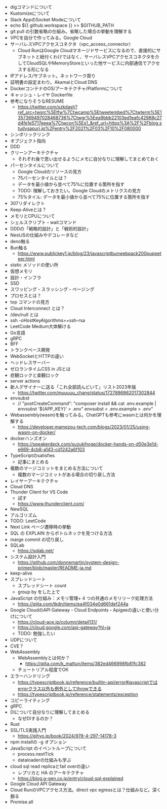 - digコマンドについて
- Kustomizeについて
- Slack AppのSocket Modeについて
- echo ${{ github.workspace }} >> $GITHUB_PATH
- git pull の引数省略の仕組み。省略した場合の挙動を理解する
- VPCを自分で作ってみる。Google Cloud
- サーバレスVPCアクセスコネクタ（vpc_access_connector）
    - Cloud RunはGoogle Cloudマネージドサービスになるので、直接的にサブネットと紐付くわけではなく、サーバレスVPCアクセスコネクタを介してCloudSQLやMemoryStoreといった他サービスに内部通信でアクセスする形になる
- IPアドレス/サブネット。ネットワーク周り
- 証明書の設定まわり。AkamaiとCloud DNS
- DockerコンテナのOS/アーキテクチャ/Platformについて
- キャッシュ・レイヤ Dockerfile
- 参考になりそうなRESUME
    - https://twitter.com/szkdash?ref_src=twsrc%5Etfw%7Ctwcamp%5Etweetembed%7Ctwterm%5E1357369497028468736%7Ctwgr%5Eea9bbb22103ed1eafc42988c27d4fe1e5717eeea%7Ctwcon%5Es1_&ref_url=https%3A%2F%2Fblog.studysapuri.jp%2Fentry%2F2021%2F03%2F10%2F080000
- シンボリックリンク
- オブジェクト指向
- DDD
- クリーンアーキテクチャ
    - それぞれ後で思い出せるようにメモに自分なりに理解してまとめておく
- パーセンタイルについて
    - Google Cloudのリソースの見方
    - 75パーセンタイルとは？
    - データを最小値から並べて75%に位置する箇所を指す
    - TODO: 理解しておきたい。Google Cloudのメトリクスの見方
    - 75%タイル: データを最小値から並べて75%に位置する箇所を指す
- 307リダイレクト
- Keep-Aliveとは？
- メモリとCPUについて
- シェルスクリプト・waitコマンド
- DDDの「戦略的設計」と「戦術的設計」
- NestJSの仕組みやデコレータなど
- deno触る
- Bun触る
    - https://www.publickey1.jp/blog/23/javascriptbunwebpack200puppeteer.html
- static メソッドの使い所
- 仮想メモリ
- 設計・インフラ
- SSD
- スワッピング・スラッシング・ページング
- プロセスとは？
- top コマンドの見方
- Cloud Interconnect とは？
- /dev/null とは
- ssh -oHostKeyAlgorithms=+ssh-rsa
- LeetCode Medium大体解ける
- Go言語
- gRPC
- BFF
- トランクベース開発
- WebSocketとHTTPの違い
- ヘッドレスサーバー
- ゼロランタイムCSS in JSとは
- 悲観ロックと楽観ロック
- server actions
- 新人デザイナーに送る「これ全部読んどいて」リスト2023年版
    - https://twitter.com/muuuuu_chang/status/1727886862017302844
- envsubst
    - // "postCreateCommand": "composer install && cat .env.example | envsubst '${APP_KEY}' > .env" envsubst < .env.example > .env"
- Webassembly(wasm)を触ってみる。ChatGPTも参考にwasmとは何かを理解する
    - https://developer.mamezou-tech.com/blogs/2023/01/25/using-wasm-on-docker/
- dockerハンズオン
    - https://speakerdeck.com/suzukihoge/docker-hands-on-d50e3e1d-e669-4cb8-a143-cd1242a6f103
- TypeScriptのsatisfies
    - 記事にまとめる
- 複数のマージコミットをまとめる方法について
    - 複数のマージコミットがある場合の切り戻し方法
- レイヤーアーキテクチャ
- Cloud DNS
- Thunder Client for VS Code
  - 試す
  - https://www.thunderclient.com/
- NewSQL
- アルゴリズム
- TODO: LeetCode
- Next Link ページ遷移時の挙動
- SQL の EXPLAIN からボトルネックを見つける方法
- marge commit の切り戻し
- SQLab
    - https://sqlab.net/
- システム設計入門
    - https://github.com/donnemartin/system-design-primer/blob/master/README-ja.md
- keep-alive
- スプレッドシート
  - スプレッドシート count
  - group by をした上で
- JavaScript の仕組み：メモリ管理+ 4 つの共通のメモリリーク処理方法
  - https://qiita.com/tkdn/items/ea4f034e0d661def244a
- Google CloudのAPI Gateway・Cloud Endpoints・Apigeeの違いと使い分けについて
  - https://cloud-ace.jp/column/detail131/
  - https://cloud.google.com/api-gateway?hl=ja
  - TODO: 勉強したい
- UDPについて
- CVE？
- WebAssembly
    - WebAssemblyとは何か？
        - https://qiita.com/k_mattun/items/382ed466998fb81fc382
    - チュートリアル程度でOK
- エラーハンドリング
    - https://typescriptbook.jp/reference/builtin-api/error#javascriptではerrorクラス以外も例外としてthrowできる
    - https://typescriptbook.jp/reference/statements/exception
- コピーライティング
- gRPC
- DIについて自分なりに理解してまとめる
    - なぜDIするのか？
- Rust
- SSL/TLS実践入門
    - https://gihyo.jp/book/2024/978-4-297-14178-3
- npm installの -g オプション
- JavaScript のイベントループについて
    - process.nextTick
    - dataloaderの仕組みも学ぶ
- cloud sql read replicaとfail overの違い
    - レプリカと HA のアーキテクチャ
    - https://blog.g-gen.co.jp/entry/cloud-sql-explained
- Google Cloud API Gateway
- Cloud RunのVPCアクセス方法。direct vpc egressとは？仕組みなど。深く掘る
- Promise.all